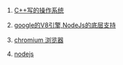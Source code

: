 
1. [C++写的操作系统](https://github.com/nieklinnenbank/FreeNOS)

2. [google的V8引擎,NodeJs的底层支持](https://github.com/v8/v8)

3. [chromium 浏览器](https://github.com/chromium/chromium)

4. [nodejs](https://github.com/nodejs/node)

